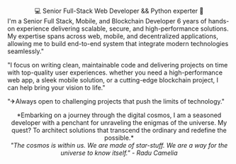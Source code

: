 <div align="center">💻 Senior Full-Stack Web Developer && Python experter 🚀</div>
  I'm a Senior Full Stack, Mobile, and Blockchain Developer 6 years of hands-on experience delivering scalable, secure, and high-performance solutions. My expertise spans across web, mobile,   and decentralized applications, allowing me to build end-to-end system that integrate modern technologies seamlessly."
 
"I focus on writing clean, maintainable code and delivering projects on time with top-quality user experiences. whether you need a high-performance web app, a sleek mobile solution, or a cutting-edge blockchain project, I can help bring your vision to life."

"✈Always open to challenging projects that push the limits of technology."

<div align="center">
  *Embarking on a journey through the digital cosmos, I am a seasoned developer with a penchant for unraveling the enigmas of the universe. My quest? To architect solutions that transcend the ordinary and redefine the possible.*
</div>

<div align="center">
  <i>"The cosmos is within us. We are made of star-stuff. We are a way for the universe to know itself." -<a ref=""> Radu Camelia</a></i>
</div>
